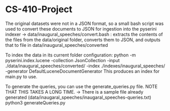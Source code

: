 # CS-410-Project


The original datasets were not in a JSON format, so a small bash script was used to convert these documents to JSON for ingestion into the pyserini indexer
   -> data/inaugural_speeches/convert.bash : extracts the contents of the files from the data/original folder, converts them to JSON, and outputs that to file in data/inaugural_speeches/converted


To index the data in its current folder configuration:
   python -m pyserini.index.lucene -collection JsonCollection -input ./data/inaugural_speeches/converted/  -index ./indexes/inaugural_speeches/ -generator DefaultLuceneDocumentGenerator
This produces an index for main.py to use.

To generate the queries, you can use the generate_queries.py file. NOTE THAT THIS TAKES A LONG TIME. 
   -> There is a sample file already generated (data/inaugaral_speeches/inaugaral_speeches-queries.txt)
	python3 generateQueries.py
